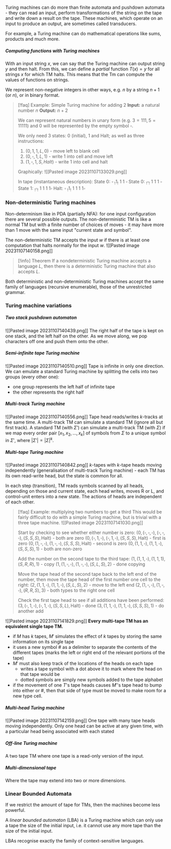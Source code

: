 Turing machines can do more than finite automata and pushdown automata - they can read an input, perform transformations of the string on the tape and write down a result on the tape. These machines, which operate on an input to produce an output, are sometimes called transducers.

For example, a Turing machine can do mathematical operations like sums, products and much more.

##### Computing functions with Turing machines
With an input string $x$, we can say that the Turing machine can output string $y$ and then halt. From this, we can define a *partial* function $T(x) = y$ for all strings $x$ for which TM halts. This means that the Tm can compute the values of functions on strings.

We represent non-negative integers in other ways, e.g. $n$ by a string $n + 1$ (or $n$), or in binary format.

> [!faq] Example: Simple Turing machine for adding 2
> **Input:** a natural number $n$
> **Output:** $n + 2$
> 
> We can represent natural numbers in unary form (e.g. $3 = 111, 5 = 11111$) and $0$ will be represented by the empty symbol $\square$.
> 
> We only need 3 states: 0 (initial), 1 and Halt; as well as three instructions:
> 1. $(0, 1, 1, L, 0)$ - move left to blank cell
> 2. $(0, \square, 1, L, 1)$ - write 1 into cell and move left
> 3. $(1, \square, 1, S, Halt)$ - write 1 into cell and halt
> 
> Graphically:
> ![[Pasted image 20231107133029.png]]
> 
> In tape (instantaneous description):
> State 0: $\square \: _!1_! \: 1 \: 1 \: \square$
> State 0: $_!\square_! \: 1 \: 1 \: 1 \: \square$
> State 1: $_!\square_! \: 1 \: 1 \: 1 \: 1 \square$
> Halt: $\square \: _!1_! \: 1 \: 1 \: 1 \: 1 \square$

### Non-deterministic Turing machines
Non-determinism like in PDA (partially NFA): for one input configuration there are several possible outputs. The non-deterministic TM is like a normal TM but with a finite number of choices of moves - it may have more than 1 move with the same input "current state and symbol".

The non-deterministic TM accepts the input $w$ if there is at least one computation that halts normally for the input $w$.
![[Pasted image 20231107140158.png]]
> [!info] Theorem
> If a nondeterministic Turing machine accepts a language $L$, then there is a deterministic Turing machine that also accepts $L$.

Both deterministic and non-deterministic Turing machines accept the same family of languages (recursive enumerable), those of the unrestricted grammar.

### Turing machine variations
##### Two stack pushdown automaton
![[Pasted image 20231107140439.png]]
The right half of the tape is kept on one stack, and the left half on the other. As we move along, we pop characters off one and push them onto the other.

##### Semi-infinite tape Turing machine
![[Pasted image 20231107140510.png]]
Tape is infinite in only one direction. We can emulate a standard Turing machine by splitting the cells into two groups (every other one):
- one group represents the left half of infinite tape
- the other represents the right half

##### Multi-track Turing machine
![[Pasted image 20231107140556.png]]
Tape head reads/writes $k$-tracks at the same time. A multi-track TM can simulate a standard TM (ignore all but first track). A standard TM (with ${\Sigma}'$) can simulate a multi-track TM (with $\Sigma$) if we map every order pair $[x_1, x_2, ..., x_k]$ of symbols from $\Sigma$ to a unique symbol in ${\Sigma}'$, where $|{\Sigma}'| = |{\Sigma}|^k$.

##### Multi-tape Turing machine
![[Pasted image 20231107140842.png]]
$k$-tapes with $k$-tape heads moving independently (generalisation of multi-track Turing machine) - each TM has its own read-write head, but the state is common for all.

In each step (transition), TM reads symbols scanned by all heads, depending on those and current state, each head writes, moves R or L, and control-unit enters into a new state. The actions of heads are independent of each other.

> [!faq] Example: multiplying two numbers to get a third
> This would be fairly difficult to do with a simple Turing machine, but is trivial with a three tape machine.
> ![[Pasted image 20231107141030.png]]
> 
> Start by checking to see whether either number is zero:
> $(0, (\square, \square, \square), (\square, \square, \square), (S, S, S), \text{Halt})$ - both are zero
> $(0, (\square, 1, \square), (\square, 1, \square), (S, S, S), \text{Halt})$ - first is zero
> $(0, (1, \square, \square), (1, \square, \square), (S, S, S), \text{Halt})$ - second is zero
> $(0, (1, 1, \square), (1, 1, \square), (S, S, S), 1)$ - both are non-zero
> 
> Add the number on the second tape to the third tape:
> $(1, (1, 1, \square), (1, 1, 1), (S, R, R), 1)$ - copy
> $(1, (1, \square, \square), (1, \square, \square), (S, L, S), 2)$ - done copying
> 
> Move the tape head of the second tape back to the left end of the number, then move the tape head of the first number one cell to the right:
> $(2, (1, 1, \square), (1, 1, \square), (S, L, S), 2)$ - move to the left end
> $(2, (1, \square, \square), (1, \square, \square), (R, R, S), 3)$ - both types to the right one cell
> 
> Check the first tape head to see if all additions have been performed:
> $(3, (\square, 1, \square), (\square, 1, \square), (S, S, L), \text{Halt})$ - done
> $(3, (1, 1, \square), (1, 1, \square), (S, S, S), 1)$ - do another add

![[Pasted image 20231107141829.png]]
**Every multi-tape TM has an equivalent single tape TM.**
- if $M$ has $k$ tapes, $M'$ simulates the effect of $k$ tapes by storing the same information on its single tape
- it uses a new symbol # as a delimiter to separate the contents of the different tapes (marks the left or right end of the relevant portions of the tape)
- $M'$ must also keep track of the locations of the heads on each tape
	- writes a tape symbol with a dot above it to mark where the head on that tape would be
	- dotted symbols are simply new symbols added to the tape alphabet
- if the movement of one $T$'s tape heads causes $M'$'s tape head to bump into either or #, then that side of type must be moved to make room for a new type cell.

##### Multi-head Turing machine
![[Pasted image 20231107142159.png]]
One tape with many tape heads moving independently. Only one head can be active at any given time, with a particular head being associated with each stated 

##### Off-line Turing machine
A two tape TM where one tape is a read-only version of the input.

##### Multi-dimensional tape
Where the tape may extend into two or more dimensions.


### Linear Bounded Automata
If we restrict the amount of tape for TMs, then the machines become less powerful.

A *linear bounded automaton* (LBA) is a Turing machine which can only use a tape the size of the initial input, i.e. it cannot use any more tape than the size of the initial input.

LBAs recognise exactly the family of context-sensitive languages.

